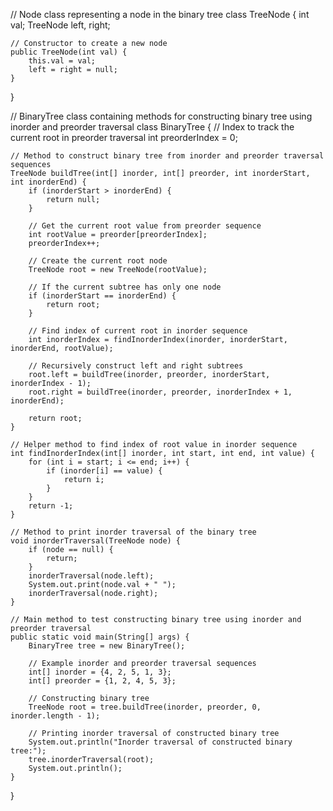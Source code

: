 // Node class representing a node in the binary tree
class TreeNode {
    int val;
    TreeNode left, right;

    // Constructor to create a new node
    public TreeNode(int val) {
        this.val = val;
        left = right = null;
    }
}

// BinaryTree class containing methods for constructing binary tree using inorder and preorder traversal
class BinaryTree {
    // Index to track the current root in preorder traversal
    int preorderIndex = 0;

    // Method to construct binary tree from inorder and preorder traversal sequences
    TreeNode buildTree(int[] inorder, int[] preorder, int inorderStart, int inorderEnd) {
        if (inorderStart > inorderEnd) {
            return null;
        }

        // Get the current root value from preorder sequence
        int rootValue = preorder[preorderIndex];
        preorderIndex++;

        // Create the current root node
        TreeNode root = new TreeNode(rootValue);

        // If the current subtree has only one node
        if (inorderStart == inorderEnd) {
            return root;
        }

        // Find index of current root in inorder sequence
        int inorderIndex = findInorderIndex(inorder, inorderStart, inorderEnd, rootValue);

        // Recursively construct left and right subtrees
        root.left = buildTree(inorder, preorder, inorderStart, inorderIndex - 1);
        root.right = buildTree(inorder, preorder, inorderIndex + 1, inorderEnd);

        return root;
    }

    // Helper method to find index of root value in inorder sequence
    int findInorderIndex(int[] inorder, int start, int end, int value) {
        for (int i = start; i <= end; i++) {
            if (inorder[i] == value) {
                return i;
            }
        }
        return -1;
    }

    // Method to print inorder traversal of the binary tree
    void inorderTraversal(TreeNode node) {
        if (node == null) {
            return;
        }
        inorderTraversal(node.left);
        System.out.print(node.val + " ");
        inorderTraversal(node.right);
    }

    // Main method to test constructing binary tree using inorder and preorder traversal
    public static void main(String[] args) {
        BinaryTree tree = new BinaryTree();

        // Example inorder and preorder traversal sequences
        int[] inorder = {4, 2, 5, 1, 3};
        int[] preorder = {1, 2, 4, 5, 3};

        // Constructing binary tree
        TreeNode root = tree.buildTree(inorder, preorder, 0, inorder.length - 1);

        // Printing inorder traversal of constructed binary tree
        System.out.println("Inorder traversal of constructed binary tree:");
        tree.inorderTraversal(root);
        System.out.println();
    }
}

